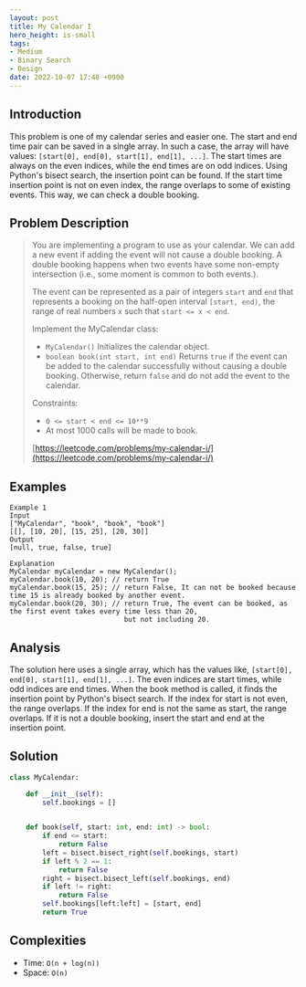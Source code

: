 ```yaml
---
layout: post
title: My Calendar I
hero_height: is-small
tags:
- Medium
- Binary Search
- Design
date: 2022-10-07 17:48 +0900
---
```

## Introduction
This problem is one of my calendar series and easier one.
The start and end time pair can be saved in a single array.
In such a case, the array will have values: `[start[0], end[0], start[1], end[1], ...]`.
The start times are always on the even indices, while the end times are on odd indices.
Using Python's bisect search, the insertion point can be found.
If the start time insertion point is not on even index, the range overlaps to some of existing events.
This way, we can check a double booking.


## Problem Description
> You are implementing a program to use as your calendar. We can add a new event if adding the event will not
> cause a double booking.
> A double booking happens when two events have some non-empty intersection (i.e., some moment is common to both events.).
>
> The event can be represented as a pair of integers `start` and `end` that represents a booking on
> the half-open interval `[start, end)`, the range of real numbers `x` such that `start <= x < end`.
>
> Implement the MyCalendar class:
> - `MyCalendar()` Initializes the calendar object.
> - `boolean book(int start, int end)` Returns `true` if the event can be added to the calendar
>    successfully without causing a double booking. Otherwise, return `false` and do not add the event to the calendar.
>
> Constraints:
> - `0 <= start < end <= 10**9`
> - At most 1000 calls will be made to book.
>
> [https://leetcode.com/problems/my-calendar-i/](https://leetcode.com/problems/my-calendar-i/)

## Examples
```
Example 1
Input
["MyCalendar", "book", "book", "book"]
[[], [10, 20], [15, 25], [20, 30]]
Output
[null, true, false, true]

Explanation
MyCalendar myCalendar = new MyCalendar();
myCalendar.book(10, 20); // return True
myCalendar.book(15, 25); // return False, It can not be booked because time 15 is already booked by another event.
myCalendar.book(20, 30); // return True, The event can be booked, as the first event takes every time less than 20,
                            but not including 20.
```

## Analysis
The solution here uses a single array, which has the values like, `[start[0], end[0], start[1], end[1], ...]`.
The even indices are start times, while odd indices are end times.
When the book method is called, it finds the insertion point by Python's bisect search.
If the index for start is not even, the range overlaps.
If the index for end is not the same as start, the range overlaps.
If it is not a double booking, insert the start and end at the insertion point.

## Solution
```python
class MyCalendar:

    def __init__(self):
        self.bookings = []
        

    def book(self, start: int, end: int) -> bool:
        if end <= start:
            return False
        left = bisect.bisect_right(self.bookings, start)
        if left % 2 == 1:
            return False
        right = bisect.bisect_left(self.bookings, end)
        if left != right:
            return False
        self.bookings[left:left] = [start, end]
        return True
```

## Complexities
- Time: `O(n + log(n))`
- Space: `O(n)`
